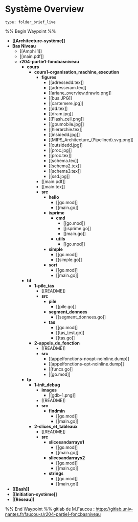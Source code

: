 # Système Overview
 
```ccard
type: folder_brief_live
```
 
%% Begin Waypoint %%
- **[[Architecture-système]]**
- **Bas Niveau**
	- [[Amphi 1]]
	- [[main.pdf]]
	- **r204-partie1-foncbasniveau**
		- **cours**
			- **cours1-organisation_machine_execution**
				- **figures**
					- [[adressedd.tex]]
					- [[adresseram.tex]]
					- [[ariane_overview.drawio.png]]
					- [[bus.JPG]]
					- [[cartemere.jpg]]
					- [[dd.tex]]
					- [[dram.jpg]]
					- [[Flash_cell.png]]
					- [[gpumobile.jpg]]
					- [[hierarchie.tex]]
					- [[insidedd.jpg]]
					- [[MIPS_Architecture_(Pipelined).svg.png]]
					- [[outsidedd.jpg]]
					- [[proc.jpg]]
					- [[proc.tex]]
					- [[schema.tex]]
					- [[schema2.tex]]
					- [[schema3.tex]]
					- [[ssd.jpg]]
				- [[main.pdf]]
				- [[main.tex]]
				- **src**
					- **hello**
						- [[go.mod]]
						- [[main.go]]
					- **isprime**
						- **cmd**
							- [[go.mod]]
							- [[isprime.go]]
							- [[main.go]]
						- **utils**
							- [[go.mod]]
					- **simple**
						- [[go.mod]]
						- [[simple.go]]
					- **sort**
						- [[go.mod]]
						- [[main.go]]
		- **td**
			- **1-pile_tas**
				- [[README]]
				- **src**
					- **pile**
						- [[pile.go]]
					- **segment_donnees**
						- [[segment_donnees.go]]
					- **tas**
						- [[go.mod]]
						- [[tas_test.go]]
						- [[tas.go]]
			- **2-appels_de_fonction**
				- [[README]]
				- **src**
					- [[appelfonctions-noopt-noinline.dump]]
					- [[appelfonctions-opt-noinline.dump]]
					- [[funcs.go]]
					- [[go.mod]]
		- **tp**
			- **1-init_debug**
				- **images**
					- [[gdb-1.png]]
				- [[README]]
				- **src**
					- **findmin**
						- [[go.mod]]
						- [[main.go]]
			- **2-slices_et_tableaux**
				- [[README]]
				- **src**
					- **slicesandarrays1**
						- [[go.mod]]
						- [[main.go]]
					- **slicesandarrays2**
						- [[go.mod]]
						- [[main.go]]
					- **strings**
						- [[go.mod]]
						- [[main.go]]
- **[[Bash]]**
- **[[Initiation-système]]**
- **[[Réseau]]**

%% End Waypoint %%
gitlab de M.Faucou : https://gitlab.univ-nantes.fr/faucou-s/r204-partie1-foncbasniveau